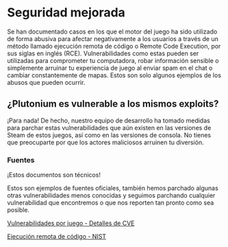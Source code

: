 # Seguridad mejorada

Se han documentado casos en los que el motor del juego ha sido utilizado de forma abusiva para afectar negativamente a los usuarios a través de un método llamado ejecución remota de código o Remote Code Execution, por sus siglas en inglés (RCE). Vulnerabilidades como estas pueden ser utilizadas para comprometer tu computadora, robar información sensible o simplemente arruinar tu experiencia de juego al enviar spam en el chat o cambiar constantemente de mapas. Estos son solo algunos ejemplos de los abusos que pueden ocurrir.

## ¿Plutonium es vulnerable a los mismos exploits?

¡Para nada! De hecho, nuestro equipo de desarrollo ha tomado medidas para parchar estas vulnerabilidades que aún existen en las versiones de Steam de estos juegos, así como en las versiones de consola. No tienes que preocuparte por que los actores maliciosos arruinen tu diversión.

### Fuentes

<Alert variant="tip" title="Nota">

¡Estos documentos son técnicos!

Estos son ejemplos de fuentes oficiales, también hemos parchado algunas otras vulnerabilidades menos conocidas y seguimos parchando cualquier vulnerabilidad que encontremos o que nos reporten tan pronto como sea posible.

</Alert>

[Vulnerabilidades por juego - Detalles de CVE](https://www.cvedetails.com/vulnerability-list/vendor_id-2190/Activision.html)

[Ejecución remota de código - NIST](https://nvd.nist.gov/vuln/detail/CVE-2018-20817)

